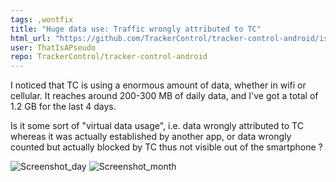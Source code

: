 ```yaml
---
tags: ,wontfix
title: "Huge data use: Traffic wrongly attributed to TC"
html_url: "https://github.com/TrackerControl/tracker-control-android/issues/202"
user: ThatIsAPseudo
repo: TrackerControl/tracker-control-android
---
```


I noticed that TC is using a enormous amount of data, whether in wifi or cellular. It reaches around 200-300 MB of daily data, and I've got a total of 1.2 GB for the last 4 days.

Is it some sort of "virtual data usage", i.e. data wrongly attributed to TC whereas it was actually established by another app, or data wrongly counted but actually blocked by TC thus not visible out of the smartphone ?

![Screenshot_day](https://user-images.githubusercontent.com/17936055/119539908-4b308f00-bd7c-11eb-8784-6c4f117b61ac.jpg) ![Screenshot_month](https://user-images.githubusercontent.com/17936055/119539911-4bc92580-bd7c-11eb-97c0-a6594862ba08.jpg)

